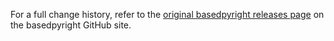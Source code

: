 For a full change history, refer to the [original basedpyright releases page](https://github.com/detachhead/basedpyright/releases) on the basedpyright GitHub site.
